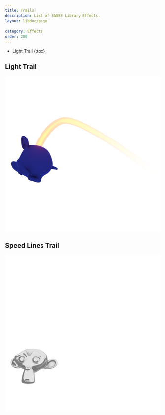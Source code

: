 ```yaml
---
title: Trails
description: List of SASSE Library Effects.
layout: libdoc/page

category: Effects
order: 200
---
```

- Light Trail
{:toc}

## Light Trail
![Light Trail](/assets/Effects/Trails/LightTrail_Preview.png)

## Speed Lines Trail
![Speed Lines Trail](/assets/Effects/Trails/Speed_Lines_Trail_Preview.png)
